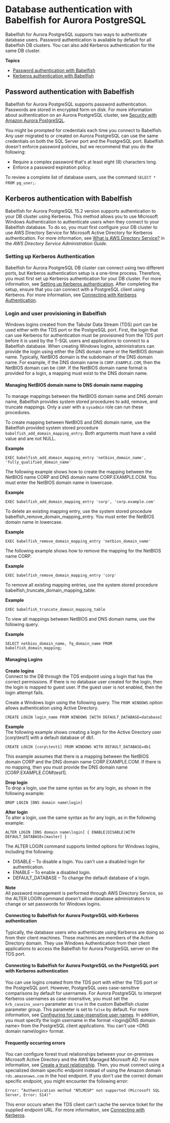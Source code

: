 # Database authentication with Babelfish for Aurora PostgreSQL<a name="babelfish-db-authentication"></a>

Babelfish for Aurora PostgreSQL supports two ways to authenticate database users\. Password authentication is available by default for all Babelfish DB clusters\. You can also add Kerberos authentication for the same DB cluster\.

**Topics**
+ [Password authentication with Babelfish](#babelfish-authentication)
+ [Kerberos authentication with Babelfish](#babelfish-active-directory)

## Password authentication with Babelfish<a name="babelfish-authentication"></a>

Babelfish for Aurora PostgreSQL supports password authentication\. Passwords are stored in encrypted form on disk\. For more information about authentication on an Aurora PostgreSQL cluster, see [Security with Amazon Aurora PostgreSQL](AuroraPostgreSQL.Security.md)\.

You might be prompted for credentials each time you connect to Babelfish\. Any user migrated to or created on Aurora PostgreSQL can use the same credentials on both the SQL Server port and the PostgreSQL port\. Babelfish doesn't enforce password policies, but we recommend that you do the following:
+ Require a complex password that's at least eight \(8\) characters long\.
+ Enforce a password expiration policy\.

To review a complete list of database users, use the command `SELECT * FROM pg_user;`\.

## Kerberos authentication with Babelfish<a name="babelfish-active-directory"></a>

Babelfish for Aurora PostgreSQL 15\.2 version supports authentication to your DB cluster using Kerberos\. This method allows you to use Microsoft Windows Authentication to authenticate users when they connect to your Babelfish database\. To do so, you must first configure your DB cluster to use AWS Directory Service for Microsoft Active Directory for Kerberos authentication\. For more information, see [What is AWS Directory Service?](https://docs.aws.amazon.com/directoryservice/latest/admin-guide/what_is.html) in the *AWS Directory Service Administration Guide*\.

### Setting up Kerberos Authentication<a name="babelfish-active-directory-setup"></a>

 Babelfish for Aurora PostgreSQL DB cluster can connect using two different ports, but Kerberos authentication setup is a one\-time process\. Therefore, you must first set up Kerberos authentication for your DB cluster\. For more information, see [ Setting up Kerberos authentication](https://docs.aws.amazon.com/AmazonRDS/latest/AuroraUserGuide/postgresql-kerberos-setting-up.html)\. After completing the setup, ensure that you can connect with a PostgreSQL client using Kerberos\. For more information, see [Connecting with Kerberos Authentication](https://docs.aws.amazon.com/AmazonRDS/latest/AuroraUserGuide/postgresql-kerberos-connecting.html)\. 

### Login and user provisioning in Babelfish<a name="babelfish-active-directory-login"></a>

 Windows logins created from the Tabular Data Stream \(TDS\) port can be used either with the TDS port or the PostgreSQL port\. First, the login that can use Kerberos for authentication must be provisioned from the TDS port before it is used by the T\-SQL users and applications to connect to a Babelfish database\. When creating Windows logins, administrators can provide the login using either the DNS domain name or the NetBIOS domain name\. Typically, NetBIOS domain is the subdomain of the DNS domain name\. For example, if the DNS domain name is `CORP.EXAMPLE.COM`, then the NetBIOS domain can be `CORP`\. If the NetBIOS domain name format is provided for a login, a mapping must exist to the DNS domain name\. 

#### Managing NetBIOS domain name to DNS domain name mapping<a name="babelfish-active-directory-login-netbios"></a>

To manage mappings between the NetBIOS domain name and DNS domain name, Babelfish provides system stored procedures to add, remove, and truncate mappings\. Only a user with a `sysadmin` role can run these procedures\.

To create mapping between NetBIOS and DNS domain name, use the Babelfish provided system stored procedure `babelfish_add_domain_mapping_entry`\. Both arguments must have a valid value and are not NULL\.

**Example**  

```
EXEC babelfish_add_domain_mapping_entry 'netbios_domain_name', 'fully_qualified_domain_name'
```

The following example shows how to create the mapping between the NetBIOS name CORP and DNS domain name CORP\.EXAMPLE\.COM\. You must enter the NetBIOS domain name in lowercase\.

**Example**  

```
EXEC babelfish_add_domain_mapping_entry 'corp', 'corp.example.com'
```

To delete an existing mapping entry, use the system stored procedure babelfish\_remove\_domain\_mapping\_entry\. You must enter the NetBIOS domain name in lowercase\. 

**Example**  

```
EXEC babelfish_remove_domain_mapping_entry 'netbios_domain_name'
```

The following example shows how to remove the mapping for the NetBIOS name CORP\.

**Example**  

```
EXEC babelfish_remove_domain_mapping_entry 'corp'
```

To remove all existing mapping entries, use the system stored procedure babelfish\_truncate\_domain\_mapping\_table:

**Example**  

```
EXEC babelfish_truncate_domain_mapping_table
```

To view all mappings between NetBIOS and DNS domain name, use the following query\.

**Example**  

```
SELECT netbios_domain_name, fq_domain_name FROM babelfish_domain_mapping;
```

#### Managing Logins<a name="babelfish-active-directory-login-managing"></a>

**Create logins**  
Connect to the DB through the TDS endpoint using a login that has the correct permissions\. If there is no database user created for the login, then the login is mapped to guest user\. If the guest user is not enabled, then the login attempt fails\.

Create a Windows login using the following query\. The `FROM WINDOWS` option allows authentication using Active Directory\.

```
CREATE LOGIN login_name FROM WINDOWS [WITH DEFAULT_DATABASE=database]
```

**Example**  
The following example shows creating a login for the Active Directory user \[corp\\test1\] with a default database of db1\.

```
CREATE LOGIN [corp\test1] FROM WINDOWS WITH DEFAULT_DATABASE=db1
```

This example assumes that there is a mapping between the NetBIOS domain CORP and the DNS domain name CORP\.EXAMPLE\.COM\. If there is no mapping, then you must provide the DNS domain name \[CORP\.EXAMPLE\.COM\\test1\]\.

**Drop login**  
To drop a login, use the same syntax as for any login, as shown in the following example:

```
DROP LOGIN [DNS domain name\login]
```

**Alter login**  
To alter a login, use the same syntax as for any login, as in the following example:

```
ALTER LOGIN [DNS domain name\login] { ENABLE|DISABLE|WITH DEFAULT_DATABASE=[master] }
```

The ALTER LOGIN command supports limited options for Windows logins, including the following:
+ DISABLE – To disable a login\. You can't use a disabled login for authentication\.
+ ENABLE – To enable a disabled login\.
+ DEFAULT\_DATABASE – To change the default database of a login\.

**Note**  
All password management is performed through AWS Directory Service, so the ALTER LOGIN command doesn't allow database administrators to change or set passwords for Windows logins\.

#### Connecting to Babelfish for Aurora PostgreSQL with Kerberos authentication<a name="babelfish-active-directory-kerberos"></a>

Typically, the database users who authenticate using Kerberos are doing so from their client machines\. These machines are members of the Active Directory domain\. They use Windows Authentication from their client applications to access the Babelfish for Aurora PostgreSQL server on the TDS port\.

#### Connecting to Babelfish for Aurora PostgreSQL on the PostgreSQL port with Kerberos authentication<a name="babelfish-active-directory-kerberos-pgport"></a>

 You can use logins created from the TDS port with either the TDS port or the PostgreSQL port\. However, PostgreSQL uses case\-sensitive comparisons by default for usernames\. For Aurora PostgreSQL to interpret Kerberos usernames as case\-insensitive, you must set the `krb_caseins_users` parameter as `true` in the custom Babelfish cluster parameter group\. This parameter is set to `false` by default\. For more information, see [ Configuring for case\-insensitive user names](https://docs.aws.amazon.com/AmazonRDS/latest/AuroraUserGuide/postgresql-kerberos-setting-up.html#postgresql-kerberos-setting-up.create-logins.set-case-insentive)\. In addition, you must specify the login username in the format <login@DNS domain name> from the PostgreSQL client applications\. You can't use <DNS domain name\\login> format\.

#### Frequently occurring errors<a name="babelfish-active-directory-errors"></a>

You can configure forest trust relationships between your on\-premises Microsoft Active Directory and the AWS Managed Microsoft AD\. For more information, see [Create a trust relationship](https://docs.aws.amazon.com/AmazonRDS/latest/AuroraUserGuide/postgresql-kerberos-setting-up.html#postgresql-kerberos-setting-up.create-trust)\. Then, you must connect using a specialized domain specific endpoint instead of using the Amazon domain `rds.amazonaws.com` in the host endpoint\. If you don't use the correct domain specific endpoint, you might encounter the following error:

```
Error: “Authentication method "NTLMSSP" not supported (Microsoft SQL Server, Error: 514)"
```

 This error occurs when the TDS client can't cache the service ticket for the supplied endpoint URL\. For more information, see [Connecting with Kerberos](https://docs.aws.amazon.com/AmazonRDS/latest/AuroraUserGuide/postgresql-kerberos-connecting.html)\. 